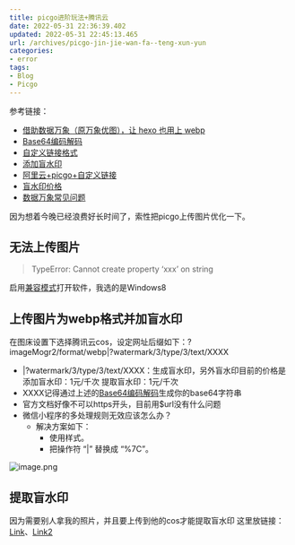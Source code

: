 ```yaml
---
title: picgo进阶玩法+腾讯云
date: 2022-05-31 22:36:39.402
updated: 2022-05-31 22:45:13.465
url: /archives/picgo-jin-jie-wan-fa--teng-xun-yun
categories: 
- error
tags: 
- Blog
- Picgo
---
```


参考链接：

- [借助数据万象（原万象优图），让 hexo 也用上 webp](https://cloud.tencent.com/developer/article/1474450)
- [Base64编码解码](https://tool.chinaz.com/tools/base64.aspx)
- [自定义链接格式](https://www.google.com/search?q=picgo%E8%87%AA%E5%AE%9A%E4%B9%89%E9%93%BE%E6%8E%A5%E6%A0%BC%E5%BC%8F&oq=picgo%E8%87%AA%E5%AE%9A%E4%B9%89%E9%93%BE%E6%8E%A5%E6%A0%BC%E5%BC%8F&aqs=chrome..69i57j69i61l2.6215j0j4&sourceid=chrome&ie=UTF-8)
- [添加盲水印](https://cloud.tencent.com/document/api/436/46782)
- [阿里云+picgo+自定义链接](https://tin6.com/post/output-webp-format-images-based-on-alibaba-oss/)
- [盲水印价格](https://cloud.tencent.com/document/product/460/58117)
- [数据万象常见问题](https://cloud.tencent.com/document/product/460/32832)

因为想着今晚已经浪费好长时间了，索性把picgo上传图片优化一下。
## 无法上传图片
> TypeError: Cannot create property ‘xxx’ on string

启用[兼容模式](https://zhuanlan.zhihu.com/p/489236769)打开软件，我选的是Windows8

## 上传图片为webp格式并加盲水印
在图床设置下选择腾讯云cos，设定网址后缀如下：?imageMogr2/format/webp|?watermark/3/type/3/text/XXXX

- |?watermark/3/type/3/text/XXXX：生成盲水印，另外盲水印目前的价格是添加盲水印：1元/千次 提取盲水印：1元/千次
- XXXX记得通过上述的[Base64编码解码](https://tool.chinaz.com/tools/base64.aspx)生成你的base64字符串
- 官方文档好像不可以https开头，目前用$url没有什么问题
- 微信小程序的多处理规则无效应该怎么办？
   - 解决方案如下：
      - 使用样式。
      - 把操作符 “|” 替换成 “%7C”。

![image.png](https://halo-1310118673.cos.ap-singapore.myqcloud.com/halo/2022/0520220531224449.png?imageMogr2/format/webp|?watermark/3/type/3/text/a2VlcGpvbGx5)

## 提取盲水印
因为需要别人拿我的照片，并且要上传到他的cos才能提取盲水印
这里放链接：[Link](https://cloud.tencent.com/developer/article/1416987)、[Link2](https://cloud.tencent.com/document/api/436/46782#.E6.8F.90.E5.8F.96.E7.9B.B2.E6.B0.B4.E5.8D.B0)
